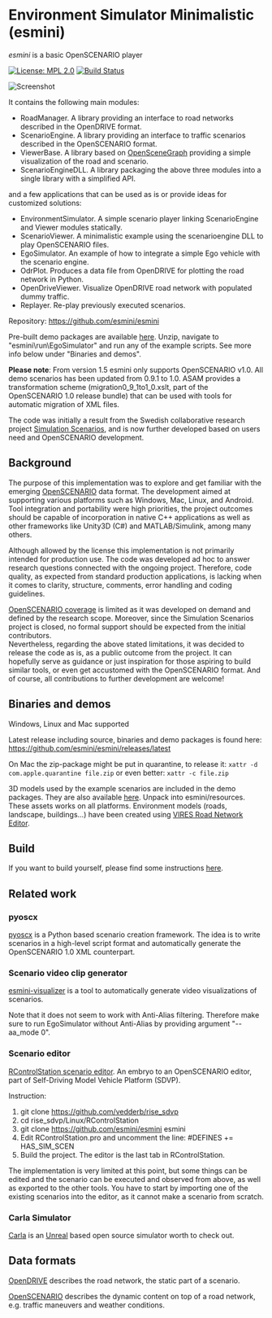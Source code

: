 # Environment Simulator Minimalistic (esmini)

*esmini* is a basic OpenSCENARIO player

[![License: MPL 2.0](https://img.shields.io/badge/License-MPL%202.0-brightgreen.svg)](https://opensource.org/licenses/MPL-2.0)
[![Build Status](https://img.shields.io/appveyor/ci/esmini/esmini/master.svg)](https://ci.appveyor.com/project/esmini/esmini)

![Screenshot](resources/screenshot.jpg?raw=true "Screenshot")

It contains the following main modules:

- RoadManager. A library providing an interface to road networks described in the OpenDRIVE format.
- ScenarioEngine. A library providing an interface to traffic scenarios described in the OpenSCENARIO format.
- ViewerBase. A library based on [OpenSceneGraph](http://www.openscenegraph.org/) providing a simple visualization of the road and scenario.
- ScenarioEngineDLL. A library packaging the above three modules into a single library with a simplified API.

and a few applications that can be used as is or provide ideas for customized solutions:

- EnvironmentSimulator. A simple scenario player linking ScenarioEngine and Viewer modules statically.
- ScenarioViewer. A minimalistic example using the scenarioengine DLL to play OpenSCENARIO files.
- EgoSimulator. An example of how to integrate a simple Ego vehicle with the scenario engine.
- OdrPlot. Produces a data file from OpenDRIVE for plotting the road network in Python.
- OpenDriveViewer. Visualize OpenDRIVE road network with populated dummy traffic.
- Replayer. Re-play previously executed scenarios.

Repository: <https://github.com/esmini/esmini>

Pre-built demo packages are available [here](https://github.com/esmini/esmini/releases/latest). Unzip, navigate to "esmini\run\EgoSimulator" and run any of the example scripts. See more info below under "Binaries and demos".

**Please note**: From version 1.5 esmini only supports OpenSCENARIO v1.0. All demo scenarios has been updated from 0.9.1 to 1.0. ASAM provides a transformation scheme (migration0_9_1to1_0.xslt, part of the OpenSCENARIO 1.0 release bundle) that can be used with tools for automatic migration of XML files.

The code was initially a result from the Swedish collaborative research project [Simulation Scenarios](https://sites.google.com/view/simulationscenarios), and is now further developed based on users need and OpenSCENARIO development.

## Background

The purpose of this implementation was to explore and get familiar with the emerging [OpenSCENARIO](https://www.asam.net/standards/detail/openscenario/) data format. The development aimed at supporting various platforms such as Windows, Mac, Linux, and Android. Tool integration and portability were high priorities, the project outcomes should be capable of incorporation in native C++ applications as well as other frameworks like Unity3D (C#) and MATLAB/Simulink, among many others.

Although allowed by the license this implementation is not primarily intended for production use. The code was developed ad hoc to answer research questions connected with the ongoing project. Therefore, code quality, as expected from standard production applications, is lacking when it comes to clarity, structure, comments, error handling and coding guidelines.

[OpenSCENARIO coverage](./osc_coverage.txt) is limited as it was developed on demand and defined by the research scope. Moreover, since the Simulation Scenarios project is closed, no formal support should be expected from the initial contributors.  
Nevertheless, regarding the above stated limitations, it was decided to release the code as is, as a public outcome from the project. It can hopefully serve as guidance or just inspiration for those aspiring to build similar tools, or even get accustomed with the OpenSCENARIO format. And of course, all contributions to further development are welcome!

## Binaries and demos
Windows, Linux and Mac supported

Latest release including source, binaries and demo packages is found here: https://github.com/esmini/esmini/releases/latest 

On Mac the zip-package might be put in quarantine, to release it:
`xattr -d com.apple.quarantine file.zip`
or even better:
`xattr -c file.zip`

3D models used by the example scenarios are included in the demo packages. They are also available [here](https://drive.google.com/uc?export=download&id=11a8njhkRIjLYMqCsSL9pU-d5_A8pMVhc). Unpack into esmini/resources. These assets works on all platforms.
Environment models (roads, landscape, buildings...) have been created using [VIRES Road Network Editor](https://vires.mscsoftware.com/solutions/3d-environment-road-network).

## Build
If you want to build yourself, please find some instructions [here](docs/BuildInstructions.md).

## Related work
### pyoscx
[pyoscx](https://github.com/pyoscx/pyoscx) is a Python based scenario creation framework. The idea is to write scenarios in a high-level script format and automatically generate the OpenSCENARIO 1.0 XML counterpart. 

### Scenario video clip generator
[esmini-visualizer](https://github.com/matthewcoyle-cpc/esmini-visualiser) is a tool to automatically generate video visualizations of scenarios.

Note that it does not seem to work with Anti-Alias filtering. Therefore make sure to run EgoSimulator without Anti-Alias by providing argument "--aa_mode 0".

### Scenario editor
[RControlStation scenario editor](https://github.com/vedderb/rise_sdvp). An embryo to an OpenSCENARIO editor, part of Self-Driving Model Vehicle Platform (SDVP).

Instruction:
1. git clone https://github.com/vedderb/rise_sdvp
1. cd rise_sdvp/Linux/RControlStation
1. git clone https://github.com/esmini/esmini esmini
1. Edit RControlStation.pro and uncomment the line: #DEFINES += HAS_SIM_SCEN
1. Build the project. The editor is the last tab in RControlStation.

The implementation is very limited at this point, but some things can be edited and the scenario can be executed and observed from above, as well as exported to the other tools. You have to start by importing one of the existing scenarios into the editor, as it cannot make a scenario from scratch.

### Carla Simulator
[Carla](http://carla.org/) is an [Unreal](https://www.unrealengine.com/) based open source simulator worth to check out.

## Data formats

[OpenDRIVE](https://www.asam.net/standards/detail/opendrive/)
describes the road network, the static part of a scenario.

[OpenSCENARIO](https://www.asam.net/standards/detail/openscenario/)
describes the dynamic content on top of a road network, e.g. traffic maneuvers and weather conditions.
